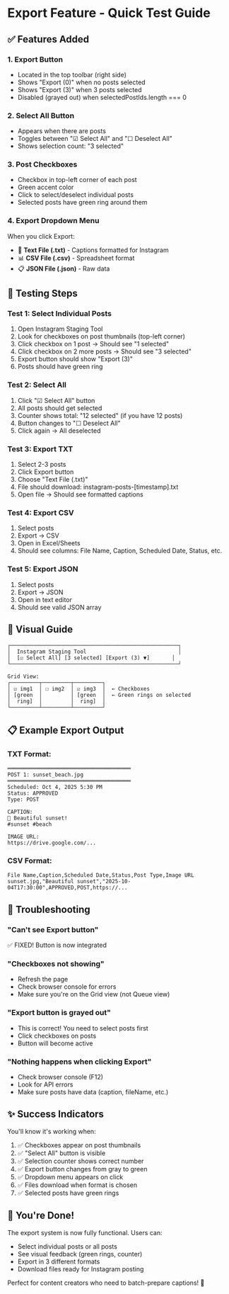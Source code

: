 # Export Feature - Quick Test Guide

## ✅ Features Added

### 1. Export Button
- Located in the top toolbar (right side)
- Shows "Export (0)" when no posts selected
- Shows "Export (3)" when 3 posts selected
- Disabled (grayed out) when selectedPostIds.length === 0

### 2. Select All Button
- Appears when there are posts
- Toggles between "☑ Select All" and "☐ Deselect All"
- Shows selection count: "3 selected"

### 3. Post Checkboxes
- Checkbox in top-left corner of each post
- Green accent color
- Click to select/deselect individual posts
- Selected posts have green ring around them

### 4. Export Dropdown Menu
When you click Export:
- 📄 **Text File (.txt)** - Captions formatted for Instagram
- 📊 **CSV File (.csv)** - Spreadsheet format
- 📋 **JSON File (.json)** - Raw data

## 🧪 Testing Steps

### Test 1: Select Individual Posts
1. Open Instagram Staging Tool
2. Look for checkboxes on post thumbnails (top-left corner)
3. Click checkbox on 1 post → Should see "1 selected"
4. Click checkbox on 2 more posts → Should see "3 selected"
5. Export button should show "Export (3)"
6. Posts should have green ring

### Test 2: Select All
1. Click "☑ Select All" button
2. All posts should get selected
3. Counter shows total: "12 selected" (if you have 12 posts)
4. Button changes to "☐ Deselect All"
5. Click again → All deselected

### Test 3: Export TXT
1. Select 2-3 posts
2. Click Export button
3. Choose "Text File (.txt)"
4. File should download: instagram-posts-[timestamp].txt
5. Open file → Should see formatted captions

### Test 4: Export CSV
1. Select posts
2. Export → CSV
3. Open in Excel/Sheets
4. Should see columns: File Name, Caption, Scheduled Date, Status, etc.

### Test 5: Export JSON
1. Select posts
2. Export → JSON  
3. Open in text editor
4. Should see valid JSON array

## 🎨 Visual Guide

```
┌─────────────────────────────────────────────────────┐
│  Instagram Staging Tool                             │
│  [☑ Select All] [3 selected] [Export (3) ▼]       │
└─────────────────────────────────────────────────────┘

Grid View:
┌─────────┬─────────┬─────────┐
│ ☑ img1  │ ☐ img2  │ ☑ img3  │  ← Checkboxes
│ [green  │         │ [green  │  ← Green rings on selected
│  ring]  │         │  ring]  │
└─────────┴─────────┴─────────┘
```

## 📋 Example Export Output

### TXT Format:
```
═══════════════════════════════════════
POST 1: sunset_beach.jpg
═══════════════════════════════════════
Scheduled: Oct 4, 2025 5:30 PM
Status: APPROVED
Type: POST

CAPTION:
🌅 Beautiful sunset! 
#sunset #beach

IMAGE URL:
https://drive.google.com/...
```

### CSV Format:
```
File Name,Caption,Scheduled Date,Status,Post Type,Image URL
sunset.jpg,"Beautiful sunset","2025-10-04T17:30:00",APPROVED,POST,https://...
```

## 🐛 Troubleshooting

### "Can't see Export button"
✅ FIXED! Button is now integrated

### "Checkboxes not showing"
- Refresh the page
- Check browser console for errors
- Make sure you're on the Grid view (not Queue view)

### "Export button is grayed out"
- This is correct! You need to select posts first
- Click checkboxes on posts
- Button will become active

### "Nothing happens when clicking Export"
- Check browser console (F12)
- Look for API errors
- Make sure posts have data (caption, fileName, etc.)

## ✨ Success Indicators

You'll know it's working when:
1. ✅ Checkboxes appear on post thumbnails
2. ✅ "Select All" button is visible
3. ✅ Selection counter shows correct number
4. ✅ Export button changes from gray to green
5. ✅ Dropdown menu appears on click
6. ✅ Files download when format is chosen
7. ✅ Selected posts have green rings

## 🎉 You're Done!

The export system is now fully functional. Users can:
- Select individual posts or all posts
- See visual feedback (green rings, counter)
- Export in 3 different formats
- Download files ready for Instagram posting

Perfect for content creators who need to batch-prepare captions! 📸
